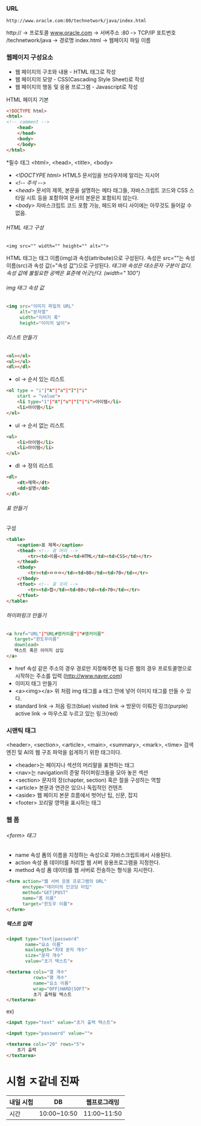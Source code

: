
### URL

	http://www.oracle.com:80/technetwork/java/index.html
http:// -> 프로토콜
www.oracle.com -> 서버주소
:80 -> TCP/IP 포트번호
/technetwork/java -> 경로명
index.html -> 웹페이지 파일 이름

### 웹페이지 구성요소

- 웹 페이지의 구조와 내용 - HTML 태그로 작성
- 웹 페이지의 모양 - CSS(Cascading Style Sheet)로 작성
- 웹 페이지의 행동 및 응용 프로그램 - Javascript로 작성

 HTML 페이지 기본
```html
<!DOCTYPE html>
<html>
<!-- comment -->
	<head>
	</head>
	<body>
	</body>
</html>
```

*필수 태그 \<html>, \<head>, \<title>, \<body>

- *\<!DOCTYPE html>*
  HTML5 문서임을 브라우저에 알리는 지시어
- *\<!-- 주석 -->*
- *\<head>*
  문서의 제목, 본문을 설명하는 메타 태그들, 자바스크립트 코드와 CSS 스타일 시트 등을 포함하여 문서의 본문은 포함되지 않는다.
- *\<body>*
  자바스크립트 코드 포함 가능, 헤드와 바디 사이에는 아무것도 들어갈 수 없음.

###### HTML 태그 구성

	<img src="" width="" height="" alt="">
HTML 태그는 태그 이름(img)과 속성(attribute)으로 구성된다.
속성은 src=""는 속성 이름(src)과 속성 값(="속성 값")으로 구성된다.
*태그와 속성은 대소문자 구분이 없다.*
*속성 값에 불필요한 공백은 표준에 어긋난다. (width=" 100")*

###### img 태그 속성 값
```html
<img src="이미지 파일의 URL"
	 alt="문자열"
	 width="이미지 폭"
	 height="이미지 넓이">
```

###### 리스트 만들기
```html
<ol></ol>
<ul></ul>
<dl></dl>
```
- ol -> 순서 있는 리스트
```html
<ol type = "i"|"A"|"a"|"I"|"i"
	start = "value">
	<li type="1"|"A"|"a"|"I"|"i">아이템</li>
	<li>아이템</li>
</ol>
```
- ul -> 순서 없는 리스트
```html
<ul>
	<li>아이템</li>
	<li>아이템</li>
</ul>
```
- dl -> 정의 리스트
```html
<dl>
	<dt>제목</dt>
	<dd>설명</dd>
</dl>
```

###### 표 만들기
구성
```html
<table>
	<caption>표 제목</caption>
	<thead> <!-- 표 머리 -->
		<tr><td>이름</td><td>HTML</td><td>CSS</td></tr>
	</thead>
	<tbody>
		<tr><td>ㅁㅁㅁ</td><td>80</td><td>70</td></tr>
	</tbody>
	<tfoot> <!-- 표 꼬리 -->
		<tr><td>합</td><td>80</td><td>70</td></tr>
	</tfoot>
</table>
```

###### 하이퍼링크 만들기
```html
<a href="URL"|"URL#앵커이름"|"#앵커이름"
   target="윈도우이름"
   download>
   텍스트 혹은 이미지 삽입
</a>
```

- href 속성 
  같은 주소의 경우 경로만 지정해주면 됨
  다른 웹의 경우 프로토콜명으로 시작하는 주소를 입력
  (http://www.naver.com)
- 이미지 태그 만들기
- \<a>\<img>\</a>
  위 처럼 img 태그를 a 태그 안에 넣어 이미지 태그를 만들 수 있다.
-  standard link -> 처음 링크(blue)
   visited link -> 방문이 이뤄진 링크(purple)
   active link -> 마우스로 누르고 있는 링크(red)

### 시맨틱 태그
\<header>, \<section>, \<article>, \<main>, \<summary>, \<mark>, \<time>
검색 엔진 및 AI의 웹 구조 파악을 쉽게하기 위한 태그이다.
- \<header>는 페이지나 섹션의 머리말을 표현하는 태그
- \<nav>는 navigation의 준말 하이퍼링크들을 모아 놓은 섹션
- \<section> 문자의 장(chapter, section) 혹은 절을 구성하는 역할
- \<article> 본문과 연관은 있으나 독립적인 컨텐츠
- \<aside> 웹 페이지 본문 흐름에서 벗어난 팁, 신문, 잡지
- \<footer> 꼬리말 영역을 표시하는 태그
### 웹 폼

###### \<form> 태그
- name 속성
  폼의 이름을 지정하는 속성으로 자바스크립트에서 사용된다.
- action 속성
  폼 데이터를 처리할 웹 서버 응용프로그램을 지정한다.
- method 속성
  폼 데이터를 웹 서버로 전송하는 형식을 지시한다.
```html
<form action="웹 서버 응용 프로그램의 URL"
	  enctype="데이터의 인코딩 타입"
	  method="GET|POST"
	  name="폼 이름"
	  target="윈도우 이름">
</form>
```

##### 텍스트 입력
```html
<input type="text|password"
	   name="요소 이름"
	   maxlength="최대 문자 개수"
	   size="문자 개수" 
	   value="초기 텍스트">

<textarea cols="열 개수"
		  rows="행 개수"
		  name="요소 이름"
		  wrap="OFF|HARD|SOFT">
		  초기 출력될 텍스트
</textarea>
```

ex)
```html
<input type="text" value="초기 출력 텍스트">

<input type="password" value="">

<textarea cols="20" rows="5">
	초기 출력
</textarea>
```


# 시험 ㅈ같네 진짜 

|내일 시험 | DB | 웹프로그래밍|
|-------|-------|-------|
|시간 | 10:00~10:50 | 11:00~11:50|
